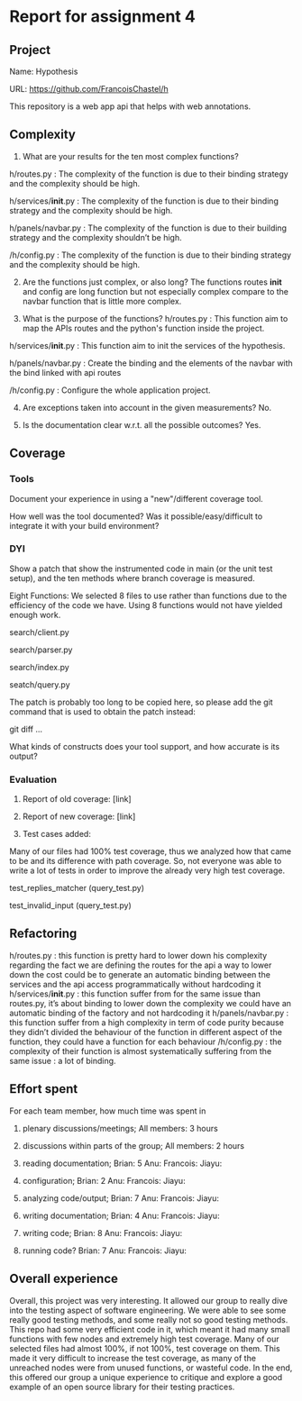 # Report for assignment 4

## Project

Name: Hypothesis

URL: https://github.com/FrancoisChastel/h

This repository is a web app api that helps with web annotations.

## Complexity

1. What are your results for the ten most complex functions?

h/routes.py : The complexity of the function is due to their binding strategy and the complexity should be high. 

h/services/__init__.py : The complexity of the function is due to their binding strategy and the complexity should be high. 

h/panels/navbar.py : The complexity of the function is due to their building strategy and the complexity shouldn’t  be high.

/h/config.py : The complexity of the function is due to their binding strategy and the complexity should be high.

2. Are the functions just complex, or also long?
The functions routes __init__ and config are long function but not especially complex compare to the navbar function that is little more complex.

3. What is the purpose of the functions?
h/routes.py : This function aim to map the APIs routes and the python's function inside the project.

h/services/__init__.py : This function aim to init the services of the hypothesis. 

h/panels/navbar.py : Create the binding and the elements of the navbar with the bind linked with api routes

/h/config.py : Configure the whole application project.

4. Are exceptions taken into account in the given measurements?
No.

5. Is the documentation clear w.r.t. all the possible outcomes?
Yes.


## Coverage

### Tools

Document your experience in using a "new"/different coverage tool.

How well was the tool documented? Was it possible/easy/difficult to
integrate it with your build environment?

### DYI


Show a patch that show the instrumented code in main (or the unit test setup), and the ten methods where branch coverage is measured.


Eight Functions:
We selected 8 files to use rather than functions due to the efficiency of the code we have. Using 8 functions would not have yielded enough work.

search/client.py

search/parser.py

search/index.py

seatch/query.py

The patch is probably too long to be copied here, so please add the git command that is used to obtain the patch instead:

git diff ...

What kinds of constructs does your tool support, and how accurate is its output?



### Evaluation

1. Report of old coverage: [link]

2. Report of new coverage: [link]

3. Test cases added:
	
Many of our files had 100% test coverage, thus we analyzed how that came to be and its difference with path coverage. So, not everyone was able to write a lot of tests in order to improve the already very high test coverage.

test_replies_matcher (query_test.py)

test_invalid_input (query_test.py)



## Refactoring
h/routes.py : this function is pretty hard to lower down his complexity regarding the fact we are defining the routes for the api a way to lower down the cost could be to generate an automatic binding between the services and the api access programmatically without hardcoding it 
h/services/__init__.py : this function suffer from for the same issue than routes.py, it’s about binding to lower down the complexity we could have an automatic binding of the factory and not hardcoding it 
h/panels/navbar.py : this function suffer from a high complexity in term of code purity because they didn’t divided the behaviour of the function in different aspect of the function, they could have a function for each behaviour 
/h/config.py : the complexity of their function is almost systematically suffering from the same issue : a lot of binding.


## Effort spent

For each team member, how much time was spent in

1. plenary discussions/meetings;
	All members: 3 hours

2. discussions within parts of the group;
	All members: 2 hours

3. reading documentation;
	Brian: 5
	Anu:
	Francois:
	Jiayu:

4. configuration;
	Brian: 2
	Anu:
	Francois:
	Jiayu:

5. analyzing code/output;
	Brian: 7
	Anu:
	Francois:
	Jiayu:


6. writing documentation;
	Brian: 4
	Anu:
	Francois:
	Jiayu:


7. writing code;
	Brian: 8
	Anu:
	Francois:
	Jiayu:


8. running code?
	Brian: 7
	Anu:
	Francois:
	Jiayu:


## Overall experience

Overall, this project was very interesting. It allowed our group to really dive into the testing aspect of software engineering. We were able to see some really good testing methods, and some really not so good testing methods. This repo had some very efficient code in it, which meant it had many small functions with few nodes and extremely high test coverage. Many of our selected files had almost 100%, if not 100%, test coverage on them. This made it very difficult to increase the test coverage, as many of the unreached nodes were from unused functions, or wasteful code. In the end, this offered our group a unique experience to critique and explore a good example of an open source library for their testing practices.
